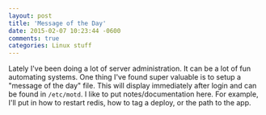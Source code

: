 ```yaml
---
layout: post
title: 'Message of the Day'
date: 2015-02-07 10:23:44 -0600
comments: true
categories: Linux stuff
---
```


Lately I've been doing a lot of server administration. It can be a lot of fun automating systems. One thing I've found super valuable is to setup a "message of the day" file. This will display immediately after login and can be found in `/etc/motd`. I like to put notes/documentation here. For example, I'll put in how to restart redis, how to tag a deploy, or the path to the app.

<!--{% img img-responsive /images/content/motd.png %}-->
